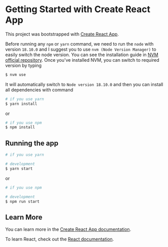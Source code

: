 # Getting Started with Create React App

This project was bootstrapped with [Create React App](https://github.com/facebook/create-react-app).

Before running any `npm` or `yarn` command, we need to run the `node` with version `18.10.0` and I suggest you to use `nvm (Node Version Manager)` to easily switch the node version. You can see the installation guide in [NVM official repository](https://github.com/nvm-sh/nvm). Once you've installed NVM, you can switch to required version by typing

```bash
$ nvm use
```

It will automatically switch to `Node version 18.10.0` and then you can install all dependencies with command

```bash
# if you use yarn
$ yarn install
```

or

```bash
# if you use npm
$ npm install
```

## Running the app

```bash
# if you use yarn

# development
$ yarn start
```

or

```bash
# if you use npm

# development
$ npm run start
```

## Learn More

You can learn more in the [Create React App documentation](https://facebook.github.io/create-react-app/docs/getting-started).

To learn React, check out the [React documentation](https://reactjs.org/).

